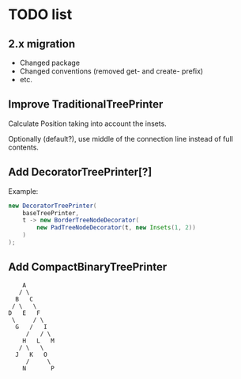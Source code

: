 # TODO list

## 2.x migration

- Changed package
- Changed conventions (removed get- and create- prefix)
- etc.

##  Improve TraditionalTreePrinter

Calculate Position taking into account the insets.

Optionally (default?), use middle of the connection line instead of full contents.

## Add DecoratorTreePrinter[?]

Example:

```java
new DecoratorTreePrinter(
    baseTreePrinter,
    t -> new BorderTreeNodeDecorator(
        new PadTreeNodeDecorator(t, new Insets(1, 2))
    )
);
```

## Add CompactBinaryTreePrinter

        A
       / \
      B   C
     / \   \
    D   E   F
     \     / \
      G   /   I
         /   / \
        H   L   M
       / \   \
      J   K   O
         /     \
        N       P
